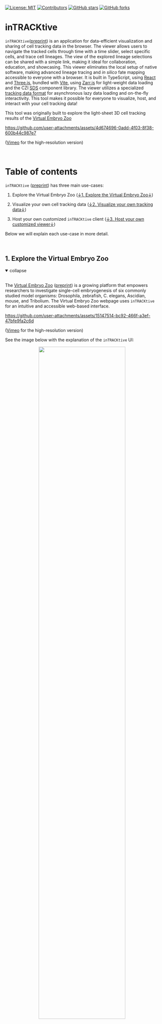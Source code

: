 [![License: MIT](https://img.shields.io/badge/License-MIT-yellow.svg)](https://opensource.org/licenses/MIT)
[![Contributors](https://img.shields.io/github/contributors-anon/royerlab/inTRACKtive)](https://github.com/royerlab/inTRACKtive/graphs/contributors)
[![GitHub stars](https://img.shields.io/github/stars/royerlab/inTRACKtive?style=social)](https://github.com/royerlab/inTRACKtive/)
[![GitHub forks](https://img.shields.io/github/forks/royerlab/inTRACKtive?style=social)](https://git:hub.com/royerlab/inTRACKtive/)

# inTRACKtive

`inTRACKtive`([preprint](https://www.biorxiv.org/content/10.1101/2024.10.18.618998v1)) is an application for data-efficient visualization and sharing of cell tracking data in the browser. The viewer allows users to navigate the tracked cells through time with a time slider, select specific cells, and trace cell lineages. The view of the explored lineage selections can be shared with a simple link, making it ideal for collaboration, education, and showcasing. This viewer eliminates the local setup of native software, making advanced lineage tracing and *in silico* fate mapping accessible to everyone with a browser. It is built in TypeScript, using [React](https://react.dev/) and
[Three.js](https://threejs.org/), bundled with [Vite](https://vitejs.dev/), using [Zarr.js](https://github.com/gzuidhof/zarr.js) for light-weight data loading and the CZI [SDS](https://github.com/chanzuckerberg/sci-components?tab=readme-ov-file) component library. The viewer utilizes a specialized [tracking data format](public/docs/file_format.md) for asynchronous lazy data loading and on-the-fly interactivity. This tool makes it possible for everyone to visualize, host, and interact with your cell tracking data!

This tool was originally built to explore the light-sheet 3D cell tracking results of the [Virtual Embryo Zoo](https://virtual-embryo-zoo.sf.czbiohub.org/)

https://github.com/user-attachments/assets/4d674696-0add-4f03-8f38-600b44c987e7

(<a href="https://vimeo.com/1019958933/a61cfa4120">Vimeo</a> for the high-resolution version)

<br/>

# Table of contents
`inTRACKtive` ([preprint](https://www.biorxiv.org/content/10.1101/2024.10.18.618998v1)) has three main use-cases: 

1. Explore the Virtual Embryo Zoo ([↓1. Explore the Virtual Embryo Zoo↓](#1-explore-the-virtual-embryo-zoo))

2. Visualize your own cell tracking data ([↓2. Visualize your own tracking data↓](#2-visualize-your-own-cell-tracking-data))

3. Host your own customized `inTRACKtive` client ([↓3. Host your own customized viewer↓](#3-host-your-own-customized-viewer))

Below we will explain each use-case in more detail.

<br/>


## 1. Explore the Virtual Embryo Zoo

<details open>
    <summary>collapse</summary></br>

The [Virtual Embryo Zoo](https://virtual-embryo-zoo.sf.czbiohub.org/) ([preprint](https://www.biorxiv.org/content/10.1101/2024.10.18.618998v1)) is a growing platform that empowers researchers to investigate single-cell embryogenesis of six commonly studied model organisms: Drosophila, zebrafish, C. elegans, Ascidian, mouse, and Tribolium. The Virtual Embryo Zoo webpage uses `inTRACKtive` for an intuitive and accessible web-based interface.


https://github.com/user-attachments/assets/15147514-bc92-466f-a3ef-47bfe9fa2c6d

(<a href="https://vimeo.com/1019959289/edfcb4d6a7">Vimeo</a> for the high-resolution version)

See the image below with the explanation of the `inTRACKtive` UI: 

<p align="center">
  <img src="/public/docs/images/UI_overview.png" width="75%">
  <p align="center">
    <em>Figure 1 - UI overview</em>
  </p>
</p>

([↑Back to table of contents↑](#table-of-contents))

</details><br/>




## 2. Visualize your own cell tracking data 

<details open>
    <summary>collapse</summary></br>

We tried to make it as easy as possible to visualize your own data with `inTRACKtive`, there are currently three pathways you can follow: _i_) use the command-line interface for data conversion and hosting, _ii_) open `inTRACKtive` from the napari plugin, or _iii_) from a Jupyter Notebook. All three options are outlined below, after the note regarding the file format. 


#### Note: Tracking data format

In order to view your own cell tracking data with `inTRACKtive`, make sure your data is in the following format (which is the standard [Ultrack](https://github.com/royerlab/ultrack) format):

```
|   track_id |   t |   z |   y |   x |   parent_track_id |
|-----------:|----:|----:|----:|----:|------------------:|
|          1 |   0 | 361 | 415 | 266 |                -1 |
|          1 |   1 | 364 | 419 | 269 |                -1 |
|          2 |   2 | 331 | 421 | 259 |                 1 |
|          2 |   3 | 335 | 397 | 265 |                 1 |
|          2 |   4 | 334 | 390 | 275 |                 1 |
|          3 |   2 | 422 | 405 | 291 |                 1 |
|          3 |   3 | 423 | 400 | 300 |                 1 |
|          3 |   4 | 419 | 398 | 302 |                 1 |
```

where `track_id` is the label of each track (consistent over time), and `parent_track_id` the `track_id` of the parent cell after cell division. In this example, cell `1` divides into cells `2` and `3` in at `t=2`. Make sure that `t` is continuous and starts at `0` and that `track_id` is integer-valued and starts from `1`. The can be in a `csv` format, or `pandas.dataFrame`, or anything equivalent. We are working on conversion script from popular cell tracking algorithms into our format, they will be available soon.

For `inTRACKtive`, the data described above needs to be converted into our specialized Zarr format. We have python and command-line functions (see below at point _i_), while the napari and Jupyter Notebook solutions do this under the hood. 

The common first step for all three approaches is to start with a clean conda environment, and git install the package: 

```
conda create -n intracktive python
conda activate intracktive
pip install git+https://github.com/royerlab/inTRACKtive.git@main#subdirectory=python
```

---

### i) Command-line interface to convert and host your own data for `inTRACKtive`

This approach consists of two steps: converting the tracking data into our specialized Zarr format, and hosting the data to make it accessible for the browser. 

For the first step, we assume your cell tracking data is saved as `tracks.csv` in the format as described above (5-6 columns, with column names: `track_id, t, (z), y, x, parent_track_id]`), where `z` is optional. This `tracks.csv` file can be converted to our Zarr format using the following command-line function (found in [/python/src/intracktive/convert.py](/python/src/intracktive/convert.py)):

```
intracktive convert --csv_file /path/to/tracks.csv
```

This function converts `tracks.csv` to `tracks_bundle.zarr` (if interested, see the [Zarr format](public/docs/file_format.md)). Change `/path/to/tracks.csv` into the actual path to you `tracks.csv`. By default, `tracks_bundle.zarr` is saved in the same directory as `tracks.csv`, unless `--out_dir` is specified as the extra parameter to the function call (see the [function itself](python/src/intracktive/convert.py) for more details). The conversion script works for 2D and 3D datasets (when the column `z` is not present, a 2D dataset is assumed, i.e., all `z`-values will be set to 0)

By default, all the cells are represented by equally-sized dots in `inTRACKtive`. The conversion script has the option of giving each cell a different size. For this: 1) make sure `tracks.csv` has an extra column named `radius`, and 2) use the flag `--add_radius` when calling the conversion script:

```
intracktive convert --csv_file path/to/tracks.csv --add_radius
```

Or use `intracktive convert --help` for the documentation on the inputs and outputs


In order for the viewer to access the data, the data must be hosted at a location the browser can access. For testing and visualizing data on your own computer, the easiest way is to host the data via `localhost`. This repository contains a [tool](python/src/intracktive//server.py) to host the data locally:

```
intracktive serve path/to/data
```

where `path/to/data` is the full path to the folder containing your data (e.g., `tracks_bundle.zarr`). Note that the path should **not** include the Zarr filename, so if the `tracks_bundle.zarr` is located in your Downloads folder, use `intracktive server ~/Downloads`. The tool will create a `localhost` with a name similar to `http://127.0.0.1:8000/`. 

Open this link in the browser, navigate to the exact dataset, right-click on the dataset (`tracks-bundle.zarr`) and `copy link` (depending on the browser). Then, open [the `inTRACKtive` viewer](https://intracktive.sf.czbiohub.org/), paste the copied link into the viewer (use the :globe_with_meridians: icon in the lower-left corner), and visualize your own data!

---

### ii) Open `inTRACKtive` using a Jupyter Notebook

To make the previous two proccesses (conversion + hosting data) easier, we compiled them into a single python function, which is demonstration in a [Jupyter Notebook (`/napari/src/intracktive/examples`)](/python/src/intracktive/examples/notebook1_inTRACKtive_from_notebook.ipynb). 

```
dataframe_to_browser(data, zarr_dir)
```
where `data` is a `pandas.dataFrame` containing the tracking data, and `zarr_dir` to directory on your computer to save the Zarr file. The `dataframe_to_browser` function, under the hood, sequentially: 1) converts pd.dataFrame to Zarr,  2) saves the Zarr in the specified location, 3) spins up a localhost at that location, and 4) launches a browser window of `inTRACKtive` with as dataUrl the zarr in the localhost. All in a function call. 

> ⚠️ Currently `dataframe_to_browser` only works for Chrome and Firefox

### iii) Open `inTRACKtive` using the napari widget

Using the same capabilities of the `dataframe_to_browser`, we made a [napari](https://napari.org/stable/) widget. The widget (`intracktiveWidget`) is part of the python package after `pip install`, and automatically shows up in the napari widget list (`plugins>inTRACKtive`). To keep the `inTRACKtive` python package light-weight, napari is not listed as one of it's dependecies. To make use of the napari widget, please `pip install napari[all]` in the same conda environment as `inTRACKtive`. The widget takes the tracking data from a [`tracks`](https://napari.org/dev/howtos/layers/tracks.html) layer in napari and opens an `inTRACKtive` browser window with the data. We provide an example of how to use the widget in a [Jupyter Notebook (`/napari/src/intracktive/examples`)](/python/src/intracktive/examples/notebook2_inTRACKtive_from_napari.ipynb). 

<p align="center">
  <img src="/public/docs/images/napari_widget.png" width="75%">
  <p align="center">
    <em>Figure 2 - the inTRACKtive napari widget</em>
  </p>
</p>

Some notes: 
- The user can select a tracks layer to open in `inTRACKtive`
- The user can choose the directory of where to save the Zarr (either provide a directory, or leave black, and the widget will save in a temporary location)

([↑Back to table of contents↑](#table-of-contents))



</details><br/>




## 3. Host your own customized viewer

<details open>
    <summary>collapse</summary></br>

If you want to host your own customizable `inTRACKtive`, we recommend to `fork` the repo. To run the viewer locally, you need to install with `npm`:

```
npm install
```

Then, you can run the development server with:

```
npm run dev
```

For testing, use `npm run test` or `npm run coverage`


To customize the viewer, personalize the settings by simply changing elements in `CONFIG.json`. The following settings can be changed: 

- branding:
    - name (`"University of XX"`)
    - path to logo (`"/path/to/logo.png"`)
- data:
    - path to default dataset (`"https://public/XXX_bundle.zarr/"`)
- parameters:
    - max number of points allowed to select, before warning pops up (`100`)
    - colormap of the track highlights (`"viridis-inferno"`)
    - size of points (`0.1`)
    - color of the cells (`[0, 0.8, 0.8]`) = cyan
    - color of the selected cells (`[0.9, 0, 0.9]`) = pink
    - color of the previewed cells (`[0.8, 0.8, 0]`) = yellow

Of course, any other setting can be personalized by actively changing the code of `inTRACKtive`. For more technical details check the [architecture documentation](public/docs/architecture.md) of the application.

([↑Back to table of contents↑](#table-of-contents))

</details><br/>







# Collaborators
This tool has been developed by the [Loïc A. Royer Group](https://www.czbiohub.org/royer/) from the [Chan Zuckerberg Biohub San Francisco](https://www.czbiohub.org/sf/) and the [Chan Zuckerberg Initiative](https://chanzuckerberg.com).

Team: 
- [Teun A.P.M. Huijben](https://github.com/TeunHuijben)
- [Ashley Anderson](https://github.com/aganders3)
- [Andy Sweet](https://github.com/andy-sweet)
- [Erin Hoops](https://github.com/ehoops-cz)
- [Connor Larsen](https://github.com/clarsen-czi)
- [Kyle Awayan](https://github.com/kyleawayan)
- [Jordão Bragantini](https://github.com/JoOkuma)
- [Chi-Li Chiu](https://github.com/chili-chiu)
- [Loïc A. Royer](https://github.com/royerloic)

<br/>


# Contact us
If you have any questions, requests or awesome ideas, please contact us:

Teun Huijben (teun.huijben@czbiohub.org / [Twitter/X](https://x.com/TeunHuijben))

Loïc A. Royer (loic.royer@czbiohub.org / [Twitter/X](https://x.com/loicaroyer/))

<br/>


# Citation

If you use `inTRACKtive` in your research, please cite the following [preprint](https://www.biorxiv.org/content/10.1101/2024.10.18.618998v1):
```
@article {Huijben2024.10.18.618998,
	author = {Huijben, Teun A.P.M. and Anderson, Ashley G. and Sweet, Andrew and Hoops, Erin and Larsen, Connor and Awayan, Kyle and Bragantini, Jordao and Chiu, Chi-Li and Royer, Loic A.},
	title = {inTRACKtive - A Web-Based Tool for Interactive Cell Tracking Visualization},
	year = {2024},
	doi = {10.1101/2024.10.18.618998},
	publisher = {Cold Spring Harbor Laboratory},
	URL = {https://www.biorxiv.org/content/early/2024/10/20/2024.10.18.618998},
	journal = {bioRxiv}
}
```

<br/>
